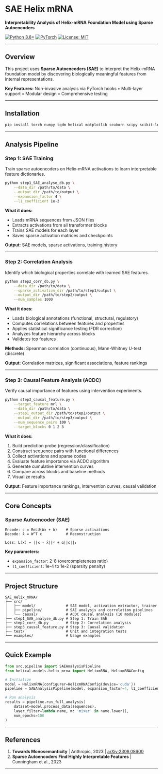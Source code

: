 # SAE Helix mRNA

**Interpretability Analysis of Helix-mRNA Foundation Model using Sparse Autoencoders**

[![Python 3.8+](https://img.shields.io/badge/python-3.8+-blue.svg)](https://www.python.org/downloads/)
[![PyTorch](https://img.shields.io/badge/PyTorch-2.0+-ee4c2c.svg)](https://pytorch.org/)
[![License: MIT](https://img.shields.io/badge/License-MIT-yellow.svg)](https://opensource.org/licenses/MIT)

---

## Overview

This project uses **Sparse Autoencoders (SAE)** to interpret the Helix-mRNA foundation model by discovering biologically meaningful features from internal representations.

**Key Features:** Non-invasive analysis via PyTorch hooks • Multi-layer support • Modular design • Comprehensive testing

---

## Installation

```bash
pip install torch numpy tqdm helical matplotlib seaborn scipy scikit-learn
```

---

## Analysis Pipeline

### **Step 1: SAE Training**
Train sparse autoencoders on Helix-mRNA activations to learn interpretable feature dictionaries.

```bash
python step1_SAE_analyse_db.py \
    --data_dir /path/to/data \
    --output_dir /path/to/output \
    --expansion_factor 4 \
    --l1_coefficient 1e-3
```

**What it does:**
- Loads mRNA sequences from JSON files
- Extracts activations from all transformer blocks
- Trains SAE models for each layer
- Saves sparse activation matrices and checkpoints

**Output:** SAE models, sparse activations, training history

---

### **Step 2: Correlation Analysis**
Identify which biological properties correlate with learned SAE features.

```bash
python step2_corr_db.py \
    --data_dir /path/to/data \
    --sparse_activation_dir /path/to/step1/output \
    --output_dir /path/to/step2/output \
    --num_samples 1000
```

**What it does:**
- Loads biological annotations (functional, structural, regulatory)
- Computes correlations between features and properties
- Applies statistical significance testing (FDR correction)
- Analyzes feature hierarchy across blocks
- Validates top features

**Methods:** Spearman correlation (continuous), Mann-Whitney U-test (discrete)

**Output:** Correlation matrices, significant associations, feature rankings

---

### **Step 3: Causal Feature Analysis (ACDC)**
Verify causal importance of features using intervention experiments.

```bash
python step3_causal_feature.py \
    --target_feature mrl \
    --data_dir /path/to/data \
    --step1_output_dir /path/to/step1/output \
    --output_dir /path/to/step3/output \
    --num_sequence_pairs 100 \
    --target_blocks 0 1 2 3
```

**What it does:**
1. Build prediction probe (regression/classification)
2. Construct sequence pairs with functional differences
3. Collect activations and sparse codes
4. Evaluate feature importance via ACDC algorithm
5. Generate cumulative intervention curves
6. Compare across blocks and baseline methods
7. Visualize results

**Output:** Feature importance rankings, intervention curves, causal validation

---

## Core Concepts

### Sparse Autoencoder (SAE)

```
Encode: c = ReLU(Wx + b)    # Sparse activations
Decode: x̂ = W^T c           # Reconstruction

Loss: L(x) = ||x - x̂||² + α||c||₁
```

**Key parameters:**
- `expansion_factor`: 2-8 (overcompleteness ratio)
- `l1_coefficient`: 1e-4 to 1e-2 (sparsity penalty)

---

## Project Structure

```
SAE_Helix_mRNA/
├── src/
│   ├── model/              # SAE model, activation extractor, trainer
│   ├── pipeline/           # SAE analysis and correlation pipelines
│   └── causal/             # ACDC causal analysis (10 modules)
├── step1_SAE_analyse_db.py # Step 1: Train SAE
├── step2_corr_db.py        # Step 2: Correlation analysis
├── step3_causal_feature.py # Step 3: Causal validation
├── test/                   # Unit and integration tests
└── examples/               # Usage examples
```

---

## Quick Example

```python
from src.pipeline import SAEAnalysisPipeline
from helical.models.helix_mrna import HelixmRNA, HelixmRNAConfig

# Initialize
model = HelixmRNA(configurer=HelixmRNAConfig(device='cuda'))
pipeline = SAEAnalysisPipeline(model, expansion_factor=4, l1_coefficient=1e-3)

# Run analysis
results = pipeline.run_full_analysis(
    dataset=model.process_data(sequences),
    layer_filter=lambda name, m: 'mixer' in name.lower(),
    num_epochs=100
)
```

---

## References

1. **Towards Monosemanticity** | Anthropic, 2023 | [arXiv:2309.08600](https://arxiv.org/abs/2309.08600)
2. **Sparse Autoencoders Find Highly Interpretable Features** | Cunningham et al., 2023

---